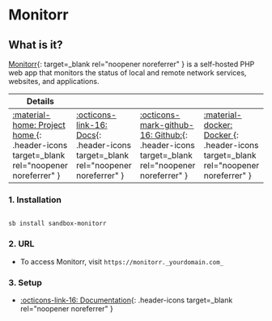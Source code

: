 # Monitorr

## What is it?

[Monitorr](https://github.com/Monitorr/Monitorr){: target=_blank rel="noopener noreferrer" } is a self-hosted PHP web app that monitors the status of local and remote network services, websites, and applications.

| Details     |             |             |             |
|-------------|-------------|-------------|-------------|
| [:material-home: Project home ](https://github.com/Monitorr/Monitorr){: .header-icons target=_blank rel="noopener noreferrer" } | [:octicons-link-16: Docs](https://github.com/Monitorr/Monitorr/wiki){: .header-icons target=_blank rel="noopener noreferrer" } | [:octicons-mark-github-16: Github:](https://www.github.com/Monitorr/Monitorr){: .header-icons target=_blank rel="noopener noreferrer" } | [:material-docker: Docker ](https://hub.docker.com/r/monitorr/monitorr){: .header-icons target=_blank rel="noopener noreferrer" }|

### 1. Installation

``` shell

sb install sandbox-monitorr

```

### 2. URL

- To access Monitorr, visit `https://monitorr._yourdomain.com_`

### 3. Setup

- [:octicons-link-16: Documentation](https://github.com/Monitorr/Monitorr/wiki){: .header-icons target=_blank rel="noopener noreferrer" }
